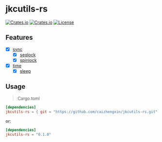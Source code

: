 # jkcutils-rs

[![Crates.io](https://img.shields.io/crates/v/jkcutils-rs)](https://crates.io/crates/jkcutils-rs)
[![Crates.io](https://img.shields.io/crates/d/jkcutils-rs)](https://crates.io/crates/jkcutils-rs)
[![License](https://img.shields.io/crates/l/jkcutils-rs)](LICENSE-MIT)

## Features

- [x] [sync](./src/sync/)
  + [x] [seqlock](./src/sync/seqlock.rs)
  + [x] [spinlock](./src/sync/spinlock.rs)
- [x] [time](./src/time/)
  + [x] [sleep](./src/time/sleep.rs) 

## Usage

> Cargo.toml

```toml
[dependencies]
jkcutils-rs = { git = "https://github.com/caizhengxin/jkcutils-rs.git" }
```

or:

```toml
[dependencies]
jkcutils-rs = "0.1.0"
```
